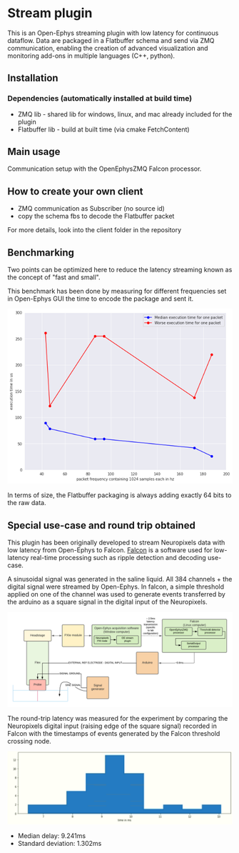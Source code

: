 # Stream plugin

This is an Open-Ephys streaming plugin with low latency for continuous dataflow. Data are packaged in a Flatbuffer schema
and send via ZMQ communication,  enabling the creation of advanced visualization and monitoring add-ons in multiple languages (C++, python).


## Installation
### Dependencies (automatically installed at build time)

- ZMQ lib - shared lib for windows, linux, and mac already included for the plugin
- Flatbuffer lib - build at built time (via cmake FetchContent)

## Main usage 

Communication setup with the OpenEphysZMQ Falcon processor. 

## How to create your own client

- ZMQ communication as Subscriber (no source id)
- copy the schema fbs to decode the Flatbuffer packet

For more details, look into the client folder in the repository

## Benchmarking

Two points can be optimized here to reduce the latency streaming known as the concept of "fast and small".

This benchmark has been done by measuring for different frequencies set in Open-Ephys GUI the time to 
encode the package and sent it.

![Excution time in fonction of the frequency rate to send packets](doc/execution_time.png)


In terms of size, the Flatbuffer packaging is always adding exactly 64 bits to the raw data. 

## Special use-case and round trip obtained 

This plugin has been originally developed to stream Neuropixels data with low latency from Open-Ephys to Falcon.
[Falcon](https://falcon-core.readthedocs.io/en/latest/) is a software used for low-latency real-time processing such as ripple detection and decoding use-case. 

A sinusoidal signal was generated in the saline liquid. All 384 channels + the digital signal were streamed by Open-Ephys. 
In falcon, a simple threshold applied on one of the channel was used to generate events transferred by the arduino as a 
square signal in the digital input of the Neuropixels.

![setup of the falcon streaming use-case](doc/falcon_use_case.png)

The round-trip latency was measured for the experiment by comparing the Neuropixels digital input (raising edge of the square signal) 
recorded in Falcon with the timestamps of events generated by the Falcon threshold crossing node. 

![round trip executing time for sending neuropixels in falcon is around 9.2ms](doc/round_trip_falcon.png)

- Median delay: 9.241ms
- Standard deviation: 1.302ms